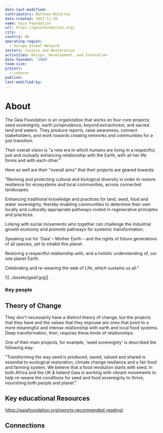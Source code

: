 ```yaml
---
date-last-modified: 
contributors: Matthew McCarthy
date-created: 2023-11-20
name: Gaia Foundation
url: https://gaiafoundation.org/
city: 
country: UK
operating-region:
  - Europe Global Network
sectors: Justice and Restoration
activities: Design, Development, and Innovation
date-founded: "1988"
team-size: 
project:
  - cohere+
publish: 
last-modified-by:
---
```


# About 

The Gaia Foundation is an organization that works on four core projects: seed sovereignty, earth jurisprudence, beyond extractivism, and sacred land and waters. 
They produce reports, raise awareness, connect stakeholders, and work towards creating networks and communities for a just transition. 

Their overall vision is "a new era in which humans are living in a respectful, just and mutually enhancing relationship with the Earth, with all her life forms and with each other."

Here as well are their "overall aims" that their projects are geared towards: 

"Reviving and protecting cultural and biological diversity in order to restore resilience for ecosystems and local communities, across connected landscapes.

Enhancing traditional knowledge and practices for land, seed, food and water sovereignty, thereby enabling communities to determine their own locally and culturally appropriate pathways rooted in regenerative principles and practices.

Linking with social movements who together can challenge the industrial growth economy and promote pathways for systemic transformation.

Speaking out for ‘Gaia’ – Mother Earth – and the rights of future generations of all species, yet to inhabit this planet.

Restoring a respectful relationship with, and a holistic understanding of, our one planet Earth.

Celebrating and re-weaving the web of Life, which sustains us all."

![[../assets/gaiaf.jpg]]

### Key people 

## Theory of Change 


They don't necessarily have a distinct theory of change, but the projects that they have and the values that they espouse are ones that point to a more meaningful and intense relationship with earth and local food systems. Deep transformation, then, requires these kinds of relationships. 

One of their main projects, for example,  'seed sovereignty' is described the following way: 

"Transforming the way seed is produced, saved, valued and shared is essential to ecological restoration, climate change resilience and a fair food and farming system. We believe that a food revolution starts with seed. In both Africa and the UK & Ireland Gaia is working with vibrant movements to help re-weave the conditions for seed and food sovereignty to thrive, nourishing both people and planet."

## Key educational Resources 

https://gaiafoundation.org/reports-recommended-reading/

## Connections 




